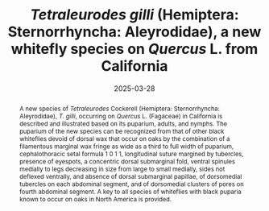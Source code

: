 ---
title: '<i>Tetraleurodes gilli</i> (Hemiptera: Sternorrhyncha: Aleyrodidae), a new whitefly species on <i>Quercus</i> L. from California'
date: '2025-03-28'
doi: 'https://doi.org/10.64338/im.1112.4lowi'
journal: Insecta Mundi
issue: '1112'
pagination: '1–22'
zoobank: 'urn:lsid:zoobank.org:pub:B6D65C7C-20E2-46C3-9DA0-A720571A55A4'
authors:
  - first_name: 'Natalia'
    last_name: 'von Ellenrieder'
    affiliation: 'Plant Pest Diagnostic Center, California Department of Food and Agriculture, 3294 Meadowview Road, Sacramento, California 95832-1448, U.S.A.'
    email: 'natalia.von.ellenrieder@cdfa.ca.gov'
    orcid: 'https://orcid.org/0000-0002-1159-2019'

download: 'https://drive.google.com/file/d/1r4qIaeQEJykQM13gNBM9vJaHZxLAKWOH/view?usp=sharing'

supplementary: ''
keywords:
  - Aleyrodinae
  - pupario negro
  - adultos
  - ninfas
  - América del Norte
  - Nuevo Mundo
  - clave

categories:
  - Hemiptera
  - Sternorrhyncha
  - Aleyrodidae
  
references:
  - authors: Baker JM.
    year: 1937
    title: 'Notes on some Mexican Aleyrodidae. Anales del Instituto de Biologia de la Universidad Nacional Autonoma de Mexico 8'
    pages: 599–629
    doi: 
    url: 
    access: 

  - authors: Bemis FE.
    year: 1904
    title: 'The aleyrodids or mealy-winged flies of California with citation to other American species. Proceedings of the U.S. National Museum 27'
    pages: 471–537
    doi: 
    url: 
    access: 

  - authors: Bondar G.
    year: 1923
    title: 'Aleyrodideos do Brasil. Imprensa official do estado; Bahia, Brazil'
    pages: 183 p
    doi: 
    url: 
    access: 

  - authors: Bondar G.
    year: 1928
    title: 'Aleyrodideos do Brasil (2a contribuicao). Boletim do laboratorio de pathologia vegetal 5'
    pages: 1–37
    doi: 
    url: 
    access: 

  - authors: Carapia-Ruiz VE, Sánchez-Flores OA, Castillo-Gutiérrez A.
    year: 2017
    title: 'Descripcion de una especie nueva del genero <i>Tetraleurodes </i>Cockerell (Hemiptera: Aleyrodidae) de Mexico. Acta Zoologica Mexicana (n.s.) 33(2)'
    pages: 243–250
    doi: 
    url: 
    access: 

  - authors: Carapia-Ruiz VE, Sánchez-Flores OÁ, García-Martínez O, Castillo-Gutiérrez A.
    year: 2018
    title: 'Descripcion de dos especies nuevas del genero <i>Aleuropleurocelus </i>Drews y Sampson, 1956 (Hemiptera: Aleyrodidae) de Mexico. Insecta Mundi 0606'
    pages: 1–13
    doi: 
    url: 
    access: 

  - authors: Cassino PCR.
    year: 1991
    title: 'Nova especie de aleirodideo associado a <i>Citrus </i>spp. no Brasil (Homoptera: Aleyrodidae). Anais da Sociedade Entomologica do Brasil 1'
    pages: 193–198
    doi: 
    url: 
    access: 

  - authors: Cockerell TDA.
    year: 1899
    title: 'Aleurodidae. Biologia Centrali-Americana, Rhynchota 2(2)'
    pages: 1
    doi: 
    url: 
    access: 

  - authors: Cockerell TDA.
    year: 1902
    title: 'The classification of the Aleyrodidae. Proceedings of the Academy of Natural Sciences of Philadelphia 54'
    pages: 279–283
    doi: 
    url: 
    access: 

  - authors: Dooley JW, Lambrecht S, Honda J.
    year: 2010
    title: 'Eight new state records of aleyrodine whiteflies found in Clark County, Nevada and three newly described taxa (Hemiptera: Aleyrodidae, Aleyrodinae). Insecta Mundi 140'
    pages: 1–36
    doi: 
    url: 
    access: 

  - authors: Evans GA.
    year: 2007
    title: 'The whiteflies (Hemiptera: Aleyrodidae) of the world and their host plants and natural enemies. USDA/ APHIS.'
    pages: 
    doi: 
    url: http://www.sel.barc.usda.gov
    access: (Last accessed September 2024.)

  - authors: Gill RJ.
    year: 1990
    title: 'The morphology of whiteflies. p. 13–46. In: Gerling D. (ed.). Whiteflies: Their bionomics, pest status and management. Intercept; Andover, United Kingdom'
    pages: xvi + 348 p
    doi: 
    url: 
    access: 

  - authors: Haldeman SS.
    year: 1850
    title: 'On four new species of Hemiptera of the genera <i>Ploiaria</i>, <i>Chermes </i>and <i>Aleurodes </i>and two new Hymenoptera, parasitic in the last named genus. American Journal of Science 9(2)'
    pages: 108–111
    doi: 
    url: 
    access: 

  - authors: Hodges GS, Evans GA.
    year: 2005
    title: 'An identification guide to the whiteflies (Hemiptera: Aleyrodidae) of the Southeastern United States. Florida Entomologist 88(4)'
    pages: 518–534
    doi: 
    url: 
    access: 

  - authors: Martin JH.
    year: 2005
    title: 'Whiteflies of Belize (Hemiptera: Aleyrodidae), Part 2 - a review of the subfamily Aleyrodinae Westwood. Zootaxa 1098'
    pages: 1–116
    doi: 
    url: 
    access: 

  - authors: Maskell WM.
    year: 1895
    title: 'Contributions towards a monograph of the Aleurodidae, a family of Hemiptera-Homoptera. Transactions of the New Zealand Institute 28'
    pages: 411–449
    doi: 
    url: 
    access: 

  - authors: Mound LA, Halsey SH.
    year: 1978
    title: 'Whitefly of the world. A systematic catalog of the Aleyrodidae (Homoptera) with host plant and natural enemy data. British Museum (Natural History), John Wiley and Sons; Chichester, United Kingdom'
    pages: 340 p
    doi: 
    url: 
    access: 

  - authors: Nakahara S.
    year: 1995
    title: 'Taxonomic studies of the genus <i>Tetraleurodes </i>(Homoptera: Aleyrodidae). Insecta Mundi 9'
    pages: 105–150
    doi: 
    url: 
    access: 

  - authors: Quaintance AL.
    year: 1900
    title: 'Contribution towards a monograph of the American Aleurodidae. Technical Series, Bureau of Entomology, United States Department of Agriculture 8'
    pages: 9–64
    doi: 
    url: 
    access: 

  - authors: Russell LM.
    year: 1948
    title: 'The North American species of whiteflies of the genus <i>Trialeurodes</i>. Miscellaneous Publication of the USDA 635'
    pages: 1–85
    doi: 
    url: 
    access: 

  - authors: Sampson WW.
    year: 1943
    title: 'A generic synopsis of the Hemipterous Superfamily Aleyrodoidea. Entomologica Americana 23'
    pages: 173
    doi: 
    url: 
    access: 

  - authors: Sampson WW, Drews EA.
    year: 1941
    title: 'Fauna Mexicana IV. A review of the Aleyrodidae of Mexico (Insecta, Homoptera). Anales Nacionales de Ciencias Biologicas 2(21–3)'
    pages: 1431–189
    doi: 
    url: 
    access: 

  - authors: Sánchez-Flores OÁ, Carapia-Ruiz VE, García-Martínez O, Castillo-Gutiérrez A.
    year: 2018
    title: 'Descripcion de una especie nueva del genero <i>Aleuropleurocelus </i>Drews y Sampson (Hemiptera: Aleyrodidae) de Mexico. Acta Zoologica Mexicana (nueva serie) 34'
    pages: 1–6
    doi: 
    url: 
    access: 

  - authors: Sánchez-Flores OÁ, Carapia-Ruiz VE, García-Martínez O, Villarreal-Quintanilla JÁ, Castillo-Gutiérrez A.
    year: 2017
    title: 'Descripcion de una nueva especie del genero <i>Tetraleurodes </i>Cockerell (Hemiptera: Aleyrodidae) y clave para las especies de Mexico. Insecta Mundi 0583'
    pages: 1–11
    doi: 
    url: 
    access: 

  - authors: Sirisena UGAI, Watson GW, Hemachandra KS, Wijayagunasekara HNP.
    year: 2013
    title: 'A modified technique for the preparation of specimens of Sternorrhyncha for taxonomic studies. Tropical Agricultural Research Journal 24(2)'
    pages: 139–149
    doi: 
    url: 
    access: 

  - authors: Ellenrieder N, Gill RJ.
    year: 2024
    title: 'The genus <i>Tetralicia </i>Harrison, 1917 (Hemiptera: Sternorrhyncha: Aleyrodidae) in California, with the description of five new species and a redescription of <i>Tetralicia granulata </i>Sampson (1945). Zootaxa 5527(1)'
    pages: 1-129
    doi: 
    url: 
    access: 

  - authors: Wilkey RF.
    year: 1962
    title: 'A simplified technique for clearing, staining and permanently mounting small arthropods. Annals of the Entomological Society of America 55'
    pages: 606
    doi: 
    url: 
    access: 

abstract: 'A new species of <i>Tetraleurodes</i> Cockerell (Hemiptera: Sternorrhyncha: Aleyrodidae), <i>T. gilli</i>, occurring on <i>Quercus</i> L. (Fagaceae) in California is described and illustrated based on its puparium, adults, and nymphs. The puparium of the new species can be recognized from that of other black whiteflies devoid of dorsal wax that occur on oaks by the combination of a filamentous marginal wax fringe as wide as a third to full width of puparium, cephalothoracic setal formula 1 0 1 1, longitudinal suture margined by tubercles, presence of eyespots, a concentric dorsal submarginal fold, ventral spinules medially to legs decreasing in size from large to small medially, sides not deflexed ventrally, and absence of dorsal submarginal papillae, of dorsomedial tubercles on each abdominal segment, and of dorsomedial clusters of pores on fourth abdominal segment. A key to all species of whiteflies with black puparia known to occur on oaks in North America is provided.'
---